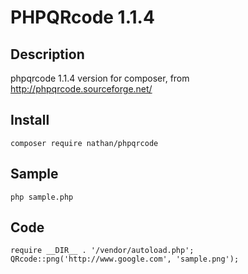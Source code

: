 PHPQRcode 1.1.4
===============

Description
-----------
phpqrcode 1.1.4 version for composer, from http://phpqrcode.sourceforge.net/

Install
-------
    composer require nathan/phpqrcode
    
Sample
------
    php sample.php

Code
----
    require __DIR__ . '/vendor/autoload.php';
    QRcode::png('http://www.google.com', 'sample.png');